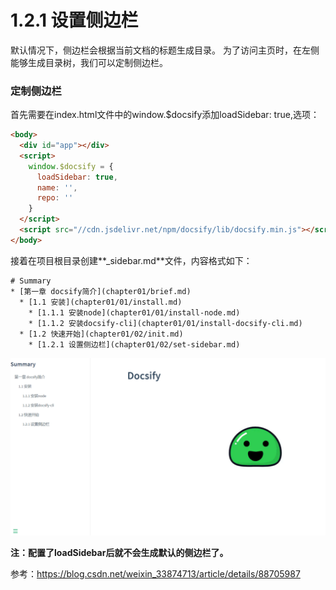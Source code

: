 <!-- docs/chapter01/02/custom-sidebar.md -->

# 1.2.1 设置侧边栏

默认情况下，侧边栏会根据当前文档的标题生成目录。
为了访问主页时，在左侧能够生成目录树，我们可以定制侧边栏。

### 定制侧边栏
首先需要在index.html文件中的window.$docsify添加loadSidebar: true,选项：
```html
<body>
  <div id="app"></div>
  <script>
    window.$docsify = {
      loadSidebar: true,
      name: '',
      repo: ''
    }
  </script>
  <script src="//cdn.jsdelivr.net/npm/docsify/lib/docsify.min.js"></script>
</body>
```
接着在项目根目录创建**_sidebar.md**文件，内容格式如下：
```
# Summary
* [第一章 docsify简介](chapter01/brief.md)
  * [1.1 安装](chapter01/01/install.md)
    * [1.1.1 安装node](chapter01/01/install-node.md)
    * [1.1.2 安装docsify-cli](chapter01/01/install-docsify-cli.md)
  * [1.2 快速开始](chapter01/02/init.md)
    * [1.2.1 设置侧边栏](chapter01/02/set-sidebar.md)
```
![docsify](../../imgs/chapter01/view.png)

**注：配置了loadSidebar后就不会生成默认的侧边栏了。**

参考：https://blog.csdn.net/weixin_33874713/article/details/88705987


